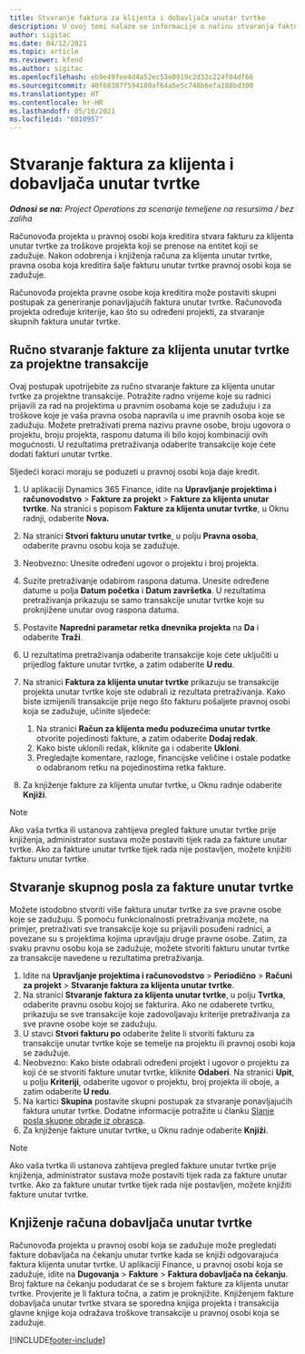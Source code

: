 ```yaml
---
title: Stvaranje faktura za klijenta i dobavljača unutar tvrtke
description: U ovoj temi nalaze se informacije o načinu stvaranja faktura za klijenta i dobavljače unutar tvrtke.
author: sigitac
ms.date: 04/12/2021
ms.topic: article
ms.reviewer: kfend
ms.author: sigitac
ms.openlocfilehash: eb9e49fee4d4a52ec53e0919c2d32c224f04df66
ms.sourcegitcommit: 40f68387f594180af64a5e5c748b6efa188bd300
ms.translationtype: HT
ms.contentlocale: hr-HR
ms.lasthandoff: 05/10/2021
ms.locfileid: "6010957"
---
```

# <a name="create-intercompany-customer-and-vendor-invoices"></a>Stvaranje faktura za klijenta i dobavljača unutar tvrtke

_**Odnosi se na:** Project Operations za scenarije temeljene na resursima / bez zaliha_

Računovođa projekta u pravnoj osobi koja kreditira stvara fakturu za klijenta unutar tvrtke za troškove projekta koji se prenose na entitet koji se zadužuje. Nakon odobrenja i knjiženja računa za klijenta unutar tvrtke, pravna osoba koja kreditira šalje fakturu unutar tvrtke pravnoj osobi koja se zadužuje.

Računovođa projekta pravne osobe koja kreditira može postaviti skupni postupak za generiranje ponavljajućih faktura unutar tvrtke. Računovođa projekta određuje kriterije, kao što su određeni projekti, za stvaranje skupnih faktura unutar tvrtke.

## <a name="manually-create-an-intercompany-customer-invoice-for-project-transactions"></a>Ručno stvaranje fakture za klijenta unutar tvrtke za projektne transakcije 

Ovaj postupak upotrijebite za ručno stvaranje fakture za klijenta unutar tvrtke za projektne transakcije. Potražite radno vrijeme koje su radnici prijavili za rad na projektima u pravnim osobama koje se zadužuju i za troškove koje je vaša pravna osoba napravila u ime pravnih osoba koje se zadužuju. Možete pretraživati prema nazivu pravne osobe, broju ugovora o projektu, broju projekta, rasponu datuma ili bilo kojoj kombinaciji ovih mogućnosti. U rezultatima pretraživanja odaberite transakcije koje ćete dodati fakturi unutar tvrtke. 

Sljedeći koraci moraju se poduzeti u pravnoj osobi koja daje kredit. 

1. U aplikaciji Dynamics 365 Finance, idite na **Upravljanje projektima i računovodstvo** > **Fakture za projekt** > **Fakture za klijenta unutar tvrtke**. Na stranici s popisom **Fakture za klijenta unutar tvrtke**, u Oknu radnji, odaberite **Nova.**
2. Na stranici **Stvori fakturu unutar tvrtke**, u polju **Pravna osoba**, odaberite pravnu osobu koja se zadužuje.
3. Neobvezno: Unesite određeni ugovor o projektu i broj projekta.
4. Suzite pretraživanje odabirom raspona datuma. Unesite određene datume u polja **Datum početka** i **Datum završetka**. U rezultatima pretraživanja prikazuju se samo transakcije unutar tvrtke koje su proknjižene unutar ovog raspona datuma.
5. Postavite **Napredni parametar retka dnevnika projekta** na **Da** i odaberite **Traži**.
6. U rezultatima pretraživanja odaberite transakcije koje ćete uključiti u prijedlog fakture unutar tvrtke, a zatim odaberite **U redu**.
7. Na stranici **Faktura za klijenta unutar tvrtke** prikazuju se transakcije projekta unutar tvrtke koje ste odabrali iz rezultata pretraživanja. Kako biste izmijenili transakcije prije nego što fakturu pošaljete pravnoj osobi koja se zadužuje, učinite sljedeće:
  
    1. Na stranici **Račun za klijenta među poduzećima unutar tvrtke** otvorite pojedinosti fakture, a zatim odaberite **Dodaj redak**.
    2. Kako biste uklonili redak, kliknite ga i odaberite **Ukloni**.
    3. Pregledajte komentare, razloge, financijske veličine i ostale podatke o odabranom retku na pojedinostima retka fakture.
    
8. Za knjiženje fakture za klijenta unutar tvrtke, u Oknu radnje odaberite **Knjiži**.

> [!NOTE]
> Ako vaša tvrtka ili ustanova zahtijeva pregled fakture unutar tvrtke prije knjiženja, administrator sustava može postaviti tijek rada za fakture unutar tvrtke. Ako za fakture unutar tvrtke tijek rada nije postavljen, možete knjižiti fakturu unutar tvrtke.

## <a name="create-a-batch-job-for-intercompany-invoices"></a>Stvaranje skupnog posla za fakture unutar tvrtke

Možete istodobno stvoriti više faktura unutar tvrtke za sve pravne osobe koje se zadužuju. S pomoću funkcionalnosti pretraživanja možete, na primjer, pretraživati sve transakcije koje su prijavili posuđeni radnici, a povezane su s projektima kojima upravljaju druge pravne osobe. Zatim, za svaku pravnu osobu koja se zadužuje, možete stvoriti fakturu unutar tvrtke za transakcije navedene u rezultatima pretraživanja.

1. Idite na **Upravljanje projektima i računovodstvo** > **Periodično** > **Računi za projekt** > **Stvaranje faktura za klijenta unutar tvrtke**.
2. Na stranici **Stvaranje faktura za klijenta unutar tvrtke**, u polju **Tvrtka**, odaberite pravnu osobu kojoj se fakturira. Ako ne odaberete tvrtku, prikazuju se sve transakcije koje zadovoljavaju kriterije pretraživanja za sve pravne osobe koje se zadužuju.
3. U stavci **Stvori fakturu po** odaberite želite li stvoriti fakturu za transakcije unutar tvrtke koje se temelje na projektu ili pravnoj osobi koja se zadužuje.
4. Neobvezno: Kako biste odabrali određeni projekt i ugovor o projektu za koji će se stvoriti fakture unutar tvrtke, kliknite **Odaberi**. Na stranici **Upit**, u polju **Kriteriji**, odaberite ugovor o projektu, broj projekta ili oboje, a zatim odaberite **U redu**.
5. Na kartici **Skupina** postavite skupni postupak za stvaranje ponavljajućih faktura unutar tvrtke. Dodatne informacije potražite u članku [Slanje posla skupne obrade iz obrasca](/dynamicsax-2012/appuser-itpro/submit-a-batch-processing-job-from-a-form).
6. Za knjiženje fakture unutar tvrtke, u Oknu radnje odaberite **Knjiži**.

> [!NOTE]
> Ako vaša tvrtka ili ustanova zahtijeva pregled fakture unutar tvrtke prije knjiženja, administrator sustava može postaviti tijek rada za fakture unutar tvrtke. Ako za fakture unutar tvrtke tijek rada nije postavljen, možete knjižiti fakture unutar tvrtke.

## <a name="post-the-intercompany-vendor-invoice"></a>Knjiženje računa dobavljača unutar tvrtke

Računovođa projekta u pravnoj osobi koja se zadužuje može pregledati fakture dobavljača na čekanju unutar tvrtke kada se knjiži odgovarajuća faktura klijenta unutar tvrtke. U aplikaciji Finance, u pravnoj osobi koja se zadužuje, idite na **Dugovanja** > **Fakture** > **Faktura dobavljača na čekanju**. Broj fakture na čekanju podudarat će se s brojem fakture za klijenta unutar tvrtke. Provjerite je li faktura točna, a zatim je proknjižite. Knjiženjem fakture dobavljača unutar tvrtke stvara se sporedna knjiga projekta i transakcija glavne knjige koja odražava troškove transakcije u pravnoj osobi koja se zadužuje.


[!INCLUDE[footer-include](../includes/footer-banner.md)]
